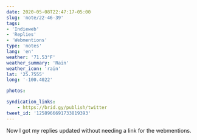 ```yaml
---
date: 2020-05-08T22:47:17-05:00
slug: 'note/22-46-39'
tags:
- 'Indieweb'
- 'Replies'
- 'Webmentions'
type: 'notes'
lang: 'en'
weather: '71.53°F'
weather_summary: 'Rain'
weather_icon: 'rain'
lat: '25.7555'
long: '-100.4022'

photos:

syndication_links:
    - https://brid.gy/publish/twitter
tweet_id: '1258966691733819393'
---
```

Now I got my replies updated without needing a link for the webmentions.   